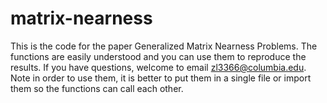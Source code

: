 # matrix-nearness
This is the code for the paper Generalized Matrix Nearness Problems. The functions are easily understood and you can use them to reproduce the results. If you have questions, welcome to email zl3366@columbia.edu. Note in order to use them, it is better to put them in a single file or import them so the functions can call each other.
